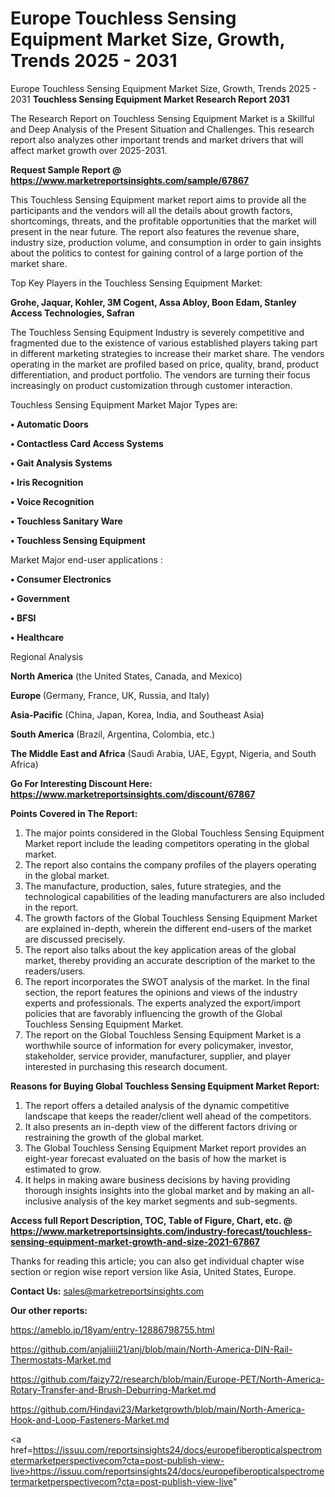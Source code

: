 # Europe Touchless Sensing Equipment Market Size, Growth, Trends 2025 - 2031
Europe Touchless Sensing Equipment Market Size, Growth, Trends 2025 - 2031
<strong>Touchless Sensing Equipment Market Research Report 2031</strong>

The Research Report on Touchless Sensing Equipment Market is a Skillful and Deep Analysis of the Present Situation and Challenges. This research report also analyzes other important trends and market drivers that will affect market growth over 2025-2031.

<strong>Request Sample Report @ <a href=https://www.marketreportsinsights.com/sample/67867>https://www.marketreportsinsights.com/sample/67867</a></strong>

This Touchless Sensing Equipment market report aims to provide all the participants and the vendors will all the details about growth factors, shortcomings, threats, and the profitable opportunities that the market will present in the near future. The report also features the revenue share, industry size, production volume, and consumption in order to gain insights about the politics to contest for gaining control of a large portion of the market share.

Top Key Players in the Touchless Sensing Equipment Market:

<strong>Grohe, Jaquar, Kohler, 3M Cogent, Assa Abloy, Boon Edam, Stanley Access Technologies, Safran</strong>

The Touchless Sensing Equipment Industry is severely competitive and fragmented due to the existence of various established players taking part in different marketing strategies to increase their market share. The vendors operating in the market are profiled based on price, quality, brand, product differentiation, and product portfolio. The vendors are turning their focus increasingly on product customization through customer interaction.

Touchless Sensing Equipment Market Major Types are:

<strong>• Automatic Doors

• Contactless Card Access Systems

• Gait Analysis Systems

• Iris Recognition

• Voice Recognition

• Touchless Sanitary Ware

• Touchless Sensing Equipment</strong>

Market Major end-user applications :

<strong>• Consumer Electronics

• Government

• BFSI

• Healthcare</strong>

Regional Analysis

</u><strong><b>North America</b></strong> (the United States, Canada, and Mexico)

<strong><b>Europe </b></strong>(Germany, France, UK, Russia, and Italy)

<strong><b>Asia-Pacific</b></strong> (China, Japan, Korea, India, and Southeast Asia)

<strong><b>South America</b></strong> (Brazil, Argentina, Colombia, etc.)

<strong><b>The Middle East and Africa</b></strong> (Saudi Arabia, UAE, Egypt, Nigeria, and South Africa)

<strong>Go For Interesting Discount Here: <a href=https://www.marketreportsinsights.com/discount/67867>https://www.marketreportsinsights.com/discount/67867</a></strong>

<strong>Points Covered in The Report:</strong>
<ol>
  <li>The major points considered in the Global Touchless Sensing Equipment Market report include the leading competitors operating in the global market.</li>
  <li>The report also contains the company profiles of the players operating in the global market.</li>
  <li>The manufacture, production, sales, future strategies, and the technological capabilities of the leading manufacturers are also included in the report.</li>
  <li>The growth factors of the Global Touchless Sensing Equipment Market are explained in-depth, wherein the different end-users of the market are discussed precisely.</li>
  <li>The report also talks about the key application areas of the global market, thereby providing an accurate description of the market to the readers/users.</li>
  <li>The report incorporates the SWOT analysis of the market. In the final section, the report features the opinions and views of the industry experts and professionals. The experts analyzed the export/import policies that are favorably influencing the growth of the Global Touchless Sensing Equipment Market.</li>
  <li>The report on the Global Touchless Sensing Equipment Market is a worthwhile source of information for every policymaker, investor, stakeholder, service provider, manufacturer, supplier, and player interested in purchasing this research document.</li>
</ol>
<strong>Reasons for Buying Global Touchless Sensing Equipment Market Report:</strong>

<ol>
  <li>The report offers a detailed analysis of the dynamic competitive landscape that keeps the reader/client well ahead of the competitors.</li>
  <li>It also presents an in-depth view of the different factors driving or restraining the growth of the global market.</li>
  <li>The Global Touchless Sensing Equipment Market report provides an eight-year forecast evaluated on the basis of how the market is estimated to grow.</li>
  <li>It helps in making aware business decisions by having providing thorough insights insights into the global market and by making an all-inclusive analysis of the key market segments and sub-segments.</li>
</ol>
<strong>Access full Report Description, TOC, Table of Figure, Chart, etc. @ <a href=https://www.marketreportsinsights.com/industry-forecast/touchless-sensing-equipment-market-growth-and-size-2021-67867>https://www.marketreportsinsights.com/industry-forecast/touchless-sensing-equipment-market-growth-and-size-2021-67867</a></strong>


Thanks for reading this article; you can also get individual chapter wise section or region wise report version like Asia, United States, Europe.

<strong>Contact Us:</strong>
sales@marketreportsinsights.com

<strong>Our other reports:</strong>

<a href=https://ameblo.jp/18yam/entry-12886798755.html>https://ameblo.jp/18yam/entry-12886798755.html</a>

<a href=https://github.com/anjaliiii21/anj/blob/main/North-America-DIN-Rail-Thermostats-Market.md>https://github.com/anjaliiii21/anj/blob/main/North-America-DIN-Rail-Thermostats-Market.md</a>

<a href=https://github.com/faizy72/research/blob/main/Europe-PET/North-America-Rotary-Transfer-and-Brush-Deburring-Market.md>https://github.com/faizy72/research/blob/main/Europe-PET/North-America-Rotary-Transfer-and-Brush-Deburring-Market.md</a>

<a href=https://github.com/Hindavi23/Marketgrowth/blob/main/North-America-Hook-and-Loop-Fasteners-Market.md>https://github.com/Hindavi23/Marketgrowth/blob/main/North-America-Hook-and-Loop-Fasteners-Market.md</a>

<a href=https://issuu.com/reportsinsights24/docs/europefiberopticalspectrometermarketperspectivecom?cta=post-publish-view-live>https://issuu.com/reportsinsights24/docs/europefiberopticalspectrometermarketperspectivecom?cta=post-publish-view-live</a>"
